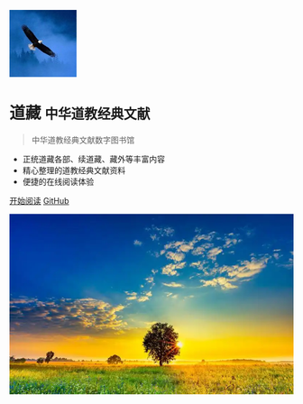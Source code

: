 ![logo](_media/logo.jpg)

# 道藏 <small>中华道教经典文献</small>

> 中华道教经典文献数字图书馆

- 正统道藏各部、续道藏、藏外等丰富内容
- 精心整理的道教经典文献资料
- 便捷的在线阅读体验

[开始阅读](/README.md)
[GitHub](https://github.com/yeyangchen2009)
<!-- [回到顶部](#) -->

<!-- 背景图片 -->
<!-- ![](_media/favicon.jpg) -->
![](_media/20250908111443.png)
